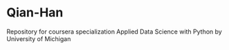 # Qian-Han
Repository for coursera specialization Applied Data Science with Python by University of Michigan
